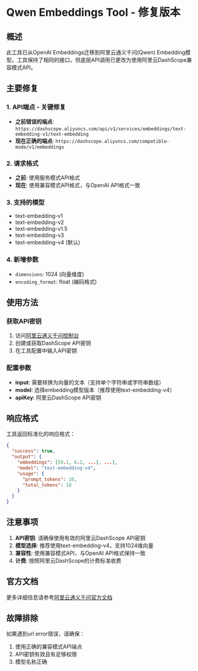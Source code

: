 # Qwen Embeddings Tool - 修复版本

## 概述

此工具已从OpenAI Embeddings迁移到阿里云通义千问(Qwen) Embedding模型。工具保持了相同的接口，但底层API调用已更改为使用阿里云DashScope兼容模式API。

## 主要修复

### 1. API端点 - 关键修复
- **之前错误的端点**: `https://dashscope.aliyuncs.com/api/v1/services/embeddings/text-embedding-v1/text-embedding`
- **现在正确的端点**: `https://dashscope.aliyuncs.com/compatible-mode/v1/embeddings`

### 2. 请求格式
- **之前**: 使用服务模式API格式
- **现在**: 使用兼容模式API格式，与OpenAI API格式一致

### 3. 支持的模型
- text-embedding-v1
- text-embedding-v2  
- text-embedding-v1.5
- text-embedding-v3
- text-embedding-v4 (默认)

### 4. 新增参数
- `dimensions`: 1024 (向量维度)
- `encoding_format`: float (编码格式)

## 使用方法

### 获取API密钥
1. 访问[阿里云通义千问控制台](https://bailian.console.aliyun.com/)
2. 创建或获取DashScope API密钥
3. 在工具配置中输入API密钥

### 配置参数
- **input**: 需要转换为向量的文本（支持单个字符串或字符串数组）
- **model**: 选择embedding模型版本（推荐使用text-embedding-v4）
- **apiKey**: 阿里云DashScope API密钥

## 响应格式

工具返回标准化的响应格式：
```json
{
  "success": true,
  "output": {
    "embeddings": [[0.1, 0.2, ...], ...],
    "model": "text-embedding-v4",
    "usage": {
      "prompt_tokens": 10,
      "total_tokens": 10
    }
  }
}
```

## 注意事项

1. **API密钥**: 请确保使用有效的阿里云DashScope API密钥
2. **模型选择**: 推荐使用text-embedding-v4，支持1024维向量
3. **兼容性**: 使用兼容模式API，与OpenAI API格式保持一致
4. **计费**: 按照阿里云DashScope的计费标准收费

## 官方文档

更多详细信息请参考[阿里云通义千问官方文档](https://bailian.console.aliyun.com/?spm=5176.29597918.J__Xz0dtrgG-8e2H7vxPlPy.7.cc757b08HCR3JX&tab=doc#/doc/?type=model&url=2842587)

## 故障排除

如果遇到url error错误，请确保：
1. 使用正确的兼容模式API端点
2. API密钥有效且有足够权限
3. 模型名称正确
